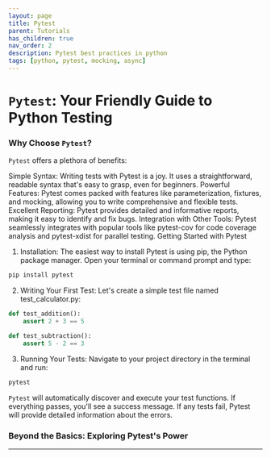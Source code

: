 ```yaml
---
layout: page
title: Pytest
parent: Tutorials
has_children: true
nav_order: 2
description: Pytest best practices in python
tags: [python, pytest, mocking, async]
---
```


# `Pytest`: Your Friendly Guide to Python Testing


### Why Choose `Pytest`?

`Pytest` offers a plethora of benefits:

Simple Syntax: Writing tests with Pytest is a joy. It uses a straightforward, readable syntax that's easy to grasp, even for beginners.
Powerful Features: Pytest comes packed with features like parameterization, fixtures, and mocking, allowing you to write comprehensive and flexible tests.
Excellent Reporting: Pytest provides detailed and informative reports, making it easy to identify and fix bugs.
Integration with Other Tools: Pytest seamlessly integrates with popular tools like pytest-cov for code coverage analysis and pytest-xdist for parallel testing.
Getting Started with Pytest

1. Installation: The easiest way to install Pytest is using pip, the Python package manager. Open your terminal or command prompt and type:

```bash
pip install pytest
```

2. Writing Your First Test: Let's create a simple test file named test_calculator.py:

```python
def test_addition():
    assert 2 + 3 == 5

def test_subtraction():
    assert 5 - 2 == 3
```

3. Running Your Tests: Navigate to your project directory in the terminal and run:

```bash
pytest
```

`Pytest` will automatically discover and execute your test functions. If everything passes, you'll see a success message. If any tests fail, Pytest will provide detailed information about the errors.

### Beyond the Basics: Exploring Pytest's Power

---
